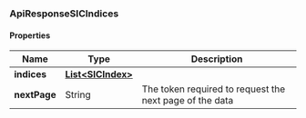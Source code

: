
[//]: # (CLASS:ApiResponseSICIndices)

[//]: # (KIND:object)

### ApiResponseSICIndices

#### Properties

[//]: # (START_DEFINITION)

Name | Type | Description
------------ | ------------- | -------------
**indices** | [**List&lt;SICIndex&gt;**](SICIndex.md) |  &nbsp;
**nextPage** | String | The token required to request the next page of the data &nbsp;

[//]: # (END_DEFINITION)


[//]: # (CONTAINED_CLASS:SICIndex)





